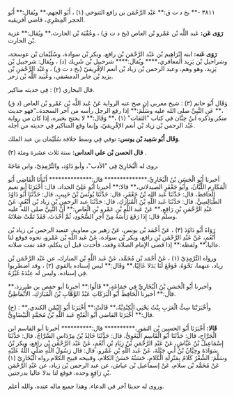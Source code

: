 ٣٨١١ -** بخ د ت ق:** عَبْد الرَّحْمَن بن رافع التنوخي (١) ، أَبُو الجهم،** ويُقال:** أَبُو الحجر المِصْرِي، قاضي أفريقيه.

**رَوَى عَن:** عَبد اللَّه بْن عَمْرو بْن العاص (بخ د ت ق) ، وعُقْبَة بْن الحارث،** ويُقال:** غزية بْن الحارث.

**رَوَى عَنه:** ابنه إِبْرَاهِيم بْن عَبْد الرَّحْمَن بْن رافع، وبكر بْن سوادة، وسُلَيْمان بْن عوسجة، وشراحيل بْن يَزِيد المعافري،**** ويُقال:**** شرحبيل بْن شَرِيك (د) ، ويُقال: شرحبيل بْن يَزِيد، وهو وهم، وعبد الرحمن بْن زياد بْن أنعم الإفْرِيقيّ (بخ د ت ق) ، وعَبْد الرَّحْمَنِ بْن يزيد بْن جابر الدمشقي، وعُبَيد اللَّه بْن زحر.

قال البخاري (٢) : فِي حديثه مناكير.

وَقَال أَبُو حاتم (٣) : شيخ مغربي إن صح عنه الرواية عَنْ عَبد اللَّه بْن عَمْرو بْن العاص (د ق) ،** عَنِ النَّبِيِّ صلى الله عليه وسَلَّمَ:** إذا رفع الرجل رأسه من آخر السجدة.."فهو حديث منكر.وذكره ابنُ حِبَّان في كتاب "الثقات" (١) ،** وَقَال:** لا يحتج بخبره، إذا كان من رواية عَبْد الرحمن بْن زياد بْن أنعم الإفْرِيقيّ، وإنما وقع المناكير فِي حديثه من أجله.

**وَقَال أَبُو سَعِيد بْن يونس:** توفي فِي وسط خلافة سُلَيْمان بن عبد الملك.

**قال الحسن بْن علي العداس:** سنة ثلاث عشرة ومئة (٢) .

روى له الْبُخَارِيّ فِي "الأدب"، وأبو دَاوُد، والتِّرْمِذِيّ، وابن مَاجَهْ.

أخبرنا أَبُو الْحَسَنِ بْنُ الْبُخَارِيِّ،************** قال:************** أَنْبَأَنَا الْقَاضِي أَبُو الْمَكَارِمِ اللَّبَّانُ، وأَبُو جَعْفَرٍ الصيدلاني،** قالا:** أخبرنا أَبُو عَلِيّ الحداد، قال: أَخْبَرَنَا أبو نعيم الحافظ، قال: حَدَّثَنَا عَبد الله بْنُ جَعْفَرٍ، قال: حَدَّثَنَا يُونُسُ بْنُ حَبِيبٍ، قال: حَدَّثَنَا أَبُو دَاوُدَ الطَّيَالِسِيُّ، قال: حَدَّثَنَا عَبد اللَّهِ بْنُ الْمُبَارَكِ، قال: حَدَّثَنَا عبد الرحمن بْن زياد بْن أَنْعُمٍ، عَنْ عَبْدِ الرَّحْمَنِ بْنِ رَافِعٍ،** عَنْ عَبد اللَّهِ بْنِ عَمْرو بْنِ الْعَاصِ:** أَنَّ النَّبِيَّ صلى الله عليه وسلم قال: إِذَا رَفَعَ رَأْسَهُ مِنْ آخِرِ السُّجُودِ، ثُمَّ أَحْدَثَ. فَقَدْ تَمَّتْ صَلاتَهُ.

رَوَاهُ أَبُو دَاوُدَ (٣) ، عَنْ أَحْمَد بْن يونس، عَنْ زهير بن معاوية، عنعبد الرحمن بْن زياد بْن أَنْعُمٍ، عَنْ عَبْدِ الرَّحْمَنِ بْنِ رافع، وبكر بْن سوادة، عَنْ عَبد اللَّه بْن عَمْرو، نحوه فوقع لنا عاليا،** ولفظه:** إذا قضى الإمام الصلاة وقعد، فأحدث قبل أن يتكلم، فقد تمت صلاته.

ورواه التِّرْمِذِيّ (١) ، عَنْ أَحْمَد بْن مُحَمَّد، عَنْ عَبد اللَّهِ بْن المبارك، عن عَبْد الرَّحْمَن بْن زياد، عنهما، نَحْوَهُ، فَوَقَعَ لَنَا بَدَلا عَالِيًا،** وَقَال:** ليس إسناده بالقوي (٢) ، وقد اضطربوا فِي إسناده، وليس له عِنْدَهُ غَيْرُهُ.

وأخبرنا أَبُو الْحَسَنِ بْنُ الْبُخَارِيِّ فِي جَمَاعَةٍ،** قَالُوا:** أخبرنا أبو حفص بن طبرزذ،** قال:** أخبرنا الْحَافِظُ أَبُو الْبَرَكَاتِ عَبْدُ الوَّهَّابِ بْنُ الْمُبَارَكِ، الأَنْمَاطِيُّ.

(ح) : وأَخْبَرَتْنَا سِتُّ الْعَرَبِ بِنْتُ يَحْيَى الْكِنْدِيَّةُ،** قَالَتْ:** أَخْبَرَنَا أَبُو اليُمْنِ الكندي،** قال:** أَخْبَرَنَا القاضي أَبُو الْفَتْحِ عَبد اللَّهِ بْنُ مُحَمَّدٍ الْبَيْضَاوِيُّ.

**قَالا:** أَخْبَرَنَا أَبُو الحسين بْن النقور،********** قال:********** أخبرنا أبو القاسم ابن الْجَرَّاحِ، قال: حَدَّثَنَا أَبُو الْقَاسِمِ الْبَغَوِيُّ، قال: حَدَّثَنَا خَالِدُ بْنُ مِرْدَاسٍ السَّرَّاجُ، قال: حَدَّثَنَا إِسْمَاعِيلُ بْنُ عَيَّاشٍ، عَنْ عَبْدِ الرَّحْمَنِ بْنُ زِيَادِ بْنِ أَنْعُمٍ، عَنْ عَبْد الرَّحْمَن بْن رافع، وبكر بْنُ سَوَادَةَ وحِيَّانُ بْنُ أَبي جَبْلَةَ، عَنْ عَبد اللَّهِ بْنِ عَمْرو، قال: قال رَسُولُ اللَّهِ صَلَّى اللَّهُ عَلَيْهِ وسَلَّمَ: الشِّعْرُ كَلامٌ بِمَنْزِلَةِ الْكَلامِ، حَسَنُهُ حَسَنُ الكلام، وقبيحه قبيح الكلام.رواه الْبُخَارِيّ (١) عَنْ مُحَمَّد بْن سلام، عَنْ إسماعيل بْن عياش، عن عبد الرحمن بْن زياد، عن عَبْدِ الرَّحْمَنِ بْنِ رَافِعٍ وحده، فوقع لنا بدلا عاليا بدرجتين.

وروى له حديثا آخر في الدعاء. وهذا جميع ماله عنده، والله أعلم.